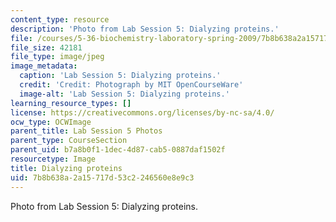 ```yaml
---
content_type: resource
description: 'Photo from Lab Session 5: Dialyzing proteins.'
file: /courses/5-36-biochemistry-laboratory-spring-2009/7b8b638a2a15717d53c2246560e8e9c3_Lab5_2.jpg
file_size: 42181
file_type: image/jpeg
image_metadata:
  caption: 'Lab Session 5: Dialyzing proteins.'
  credit: 'Credit: Photograph by MIT OpenCourseWare'
  image-alt: 'Lab Session 5: Dialyzing proteins.'
learning_resource_types: []
license: https://creativecommons.org/licenses/by-nc-sa/4.0/
ocw_type: OCWImage
parent_title: Lab Session 5 Photos
parent_type: CourseSection
parent_uid: b7a8b0f1-1dec-4d87-cab5-0887daf1502f
resourcetype: Image
title: Dialyzing proteins
uid: 7b8b638a-2a15-717d-53c2-246560e8e9c3
---
```

Photo from Lab Session 5: Dialyzing proteins.